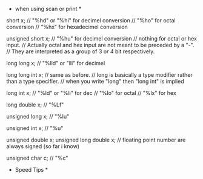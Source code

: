 * when using scan or print *

short x;
// "%hd" or "%hi" for decimel conversion
// "%ho" for octal conversion
// "%hx" for hexadecimel conversion

unsigned short x;
// "%hu" for decimel conversion
// nothing for octal or hex input.
// Actually octal and hex input are not meant to be preceded by a "-".
// They are interpreted as a group of 3 or 4 bit respectively.

long long x;
// "%lld" or "lli" for decimel

long long int x;
// same as before.
// long is basically a type modifier rather than a type specifier.
// when you write "long" then "long int" is implied

long int x;
// "%ld" or "%li" for dec
// "%lo" for octal
// "%lx" for hex

long double x;
// "%Lf"

unsigned long x;
// "%lu"

unsigned int x;
// "%u"

unsigned double x;
unsigned long double x;
// floating point number are always signed (so far i know)

unsigned char c;
// "%c"

* Speed Tips *
